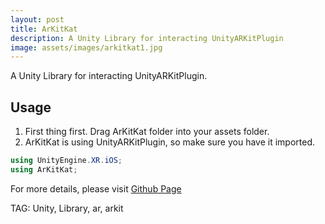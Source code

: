```yaml
---
layout: post
title: ArKitKat
description: A Unity Library for interacting UnityARKitPlugin
image: assets/images/arkitkat1.jpg
---
```


A Unity Library for interacting UnityARKitPlugin.

## Usage

1. First thing first. Drag ArKitKat folder into your assets folder.
2. ArKitKat is using UnityARKitPlugin, so make sure you have it imported.

```C#
using UnityEngine.XR.iOS;
using ArKitKat;
```

For more details, please visit [Github Page](https://github.com/borgmon/ArKitKat)

TAG: Unity, Library, ar, arkit
